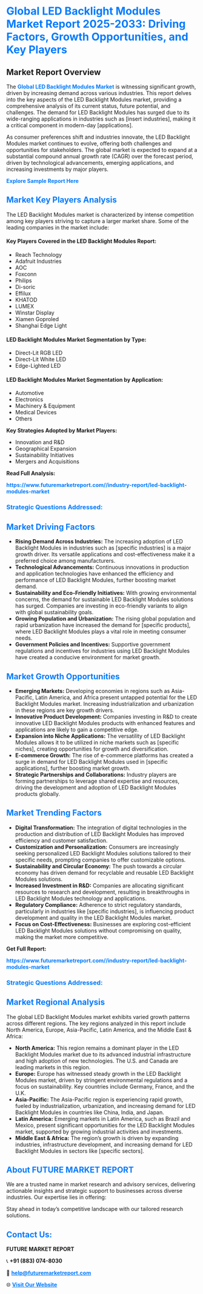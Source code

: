 <h1 style="color: #007BFF;">Global LED Backlight Modules Market Report 2025-2033: Driving Factors, Growth Opportunities, and Key Players</h1>

<section id="overview">
<h2>Market Report Overview</h2>
<p>The <a href="https://www.futuremarketreport.com//industry-report/led-backlight-modules-market" style="color: #007BFF; text-decoration: none;"><strong>Global LED Backlight Modules Market</strong></a> is witnessing significant growth, driven by increasing demand across various industries. This report delves into the key aspects of the LED Backlight Modules market, providing a comprehensive analysis of its current status, future potential, and challenges. The demand for LED Backlight Modules has surged due to its wide-ranging applications in industries such as [insert industries], making it a critical component in modern-day [applications].</p>
<p>As consumer preferences shift and industries innovate, the LED Backlight Modules market continues to evolve, offering both challenges and opportunities for stakeholders. The global market is expected to expand at a substantial compound annual growth rate (CAGR) over the forecast period, driven by technological advancements, emerging applications, and increasing investments by major players.</p>
</section>

<section id="overview">
<p><a href="https://www.futuremarketreport.com//request-sample/reportId=75209" style="color: #007BFF; text-decoration: none;"><strong>Explore Sample Report Here</strong></a></p>
</section>

<section id="key-players">
<h2 style="color: #007BFF;">Market Key Players Analysis</h2>
<p>The LED Backlight Modules market is characterized by intense competition among key players striving to capture a larger market share. Some of the leading companies in the market include:</p>
<h4>Key Players Covered in the LED Backlight Modules Report:</h4>
<ul><li>Reach Technology</li><li>Adafruit Industries</li><li>AOC</li><li>Foxconn</li><li>Philips</li><li>Di-soric</li><li>Effilux</li><li>KHATOD</li><li>LUMEX</li><li>Winstar Display</li><li>Xiamen Goproled</li><li>Shanghai Edge Light</li></ul>
<h4>LED Backlight Modules Market Segmentation by Type:</h4>
<ul><li>Direct-Lit RGB LED</li><li>Direct-Lit White LED</li><li>Edge-Lighted LED</li></ul>

<h4>LED Backlight Modules Market Segmentation by Application:</h4>
<ul><li>Automotive</li><li>Electronics</li><li>Machinery &amp; Equipment</li><li>Medical Devices</li><li>Others</li></ul>
<p><strong>Key Strategies Adopted by Market Players:</strong></p>
<ul>
<li>Innovation and R&D</li>
<li>Geographical Expansion</li>
<li>Sustainability Initiatives</li>
<li>Mergers and Acquisitions</li>
</ul>
</section>

<section>
<p><strong>Read Full Analysis: </strong></p><a href="https://www.futuremarketreport.com//industry-report/led-backlight-modules-market" style="color: #007BFF; text-decoration: none;"><strong>https://www.futuremarketreport.com//industry-report/led-backlight-modules-market</strong></a>
<h3 style="color: #007BFF;">Strategic Questions Addressed:</h3>
</section>

<section id="driving-factors">
<h2 style="color: #007BFF;">Market Driving Factors</h2>
<ul>
<li><strong>Rising Demand Across Industries:</strong> The increasing adoption of LED Backlight Modules in industries such as [specific industries] is a major growth driver. Its versatile applications and cost-effectiveness make it a preferred choice among manufacturers.</li>
<li><strong>Technological Advancements:</strong> Continuous innovations in production and application technologies have enhanced the efficiency and performance of LED Backlight Modules, further boosting market demand.</li>
<li><strong>Sustainability and Eco-Friendly Initiatives:</strong> With growing environmental concerns, the demand for sustainable LED Backlight Modules solutions has surged. Companies are investing in eco-friendly variants to align with global sustainability goals.</li>
<li><strong>Growing Population and Urbanization:</strong> The rising global population and rapid urbanization have increased the demand for [specific products], where LED Backlight Modules plays a vital role in meeting consumer needs.</li>
<li><strong>Government Policies and Incentives:</strong> Supportive government regulations and incentives for industries using LED Backlight Modules have created a conducive environment for market growth.</li>
</ul>
</section>

<section id="growth-opportunities">
<h2 style="color: #007BFF;">Market Growth Opportunities</h2>
<ul>
<li><strong>Emerging Markets:</strong> Developing economies in regions such as Asia-Pacific, Latin America, and Africa present untapped potential for the LED Backlight Modules market. Increasing industrialization and urbanization in these regions are key growth drivers.</li>
<li><strong>Innovative Product Development:</strong> Companies investing in R&D to create innovative LED Backlight Modules products with enhanced features and applications are likely to gain a competitive edge.</li>
<li><strong>Expansion into Niche Applications:</strong> The versatility of LED Backlight Modules allows it to be utilized in niche markets such as [specific niches], creating opportunities for growth and diversification.</li>
<li><strong>E-commerce Growth:</strong> The rise of e-commerce platforms has created a surge in demand for LED Backlight Modules used in [specific applications], further boosting market growth.</li>
<li><strong>Strategic Partnerships and Collaborations:</strong> Industry players are forming partnerships to leverage shared expertise and resources, driving the development and adoption of LED Backlight Modules products globally.</li>
</ul>
</section>

<section id="trending-factors">
<h2 style="color: #007BFF;">Market Trending Factors</h2>
<ul>
<li><strong>Digital Transformation:</strong> The integration of digital technologies in the production and distribution of LED Backlight Modules has improved efficiency and customer satisfaction.</li>
<li><strong>Customization and Personalization:</strong> Consumers are increasingly seeking personalized LED Backlight Modules solutions tailored to their specific needs, prompting companies to offer customizable options.</li>
<li><strong>Sustainability and Circular Economy:</strong> The push towards a circular economy has driven demand for recyclable and reusable LED Backlight Modules solutions.</li>
<li><strong>Increased Investment in R&D:</strong> Companies are allocating significant resources to research and development, resulting in breakthroughs in LED Backlight Modules technology and applications.</li>
<li><strong>Regulatory Compliance:</strong> Adherence to strict regulatory standards, particularly in industries like [specific industries], is influencing product development and quality in the LED Backlight Modules market.</li>
<li><strong>Focus on Cost-Effectiveness:</strong> Businesses are exploring cost-efficient LED Backlight Modules solutions without compromising on quality, making the market more competitive.</li>
</ul>
</section>

<section>
<p><strong>Get Full Report: </strong></p><a href="https://www.futuremarketreport.com//industry-report/led-backlight-modules-market" style="color: #007BFF; text-decoration: none;"><strong>https://www.futuremarketreport.com//industry-report/led-backlight-modules-market</strong></a>
<h3 style="color: #007BFF;">Strategic Questions Addressed:</h3>
</section>


<section id="regional-analysis">
<h2 style="color: #007BFF;">Market Regional Analysis</h2>
<p>The global LED Backlight Modules market exhibits varied growth patterns across different regions. The key regions analyzed in this report include North America, Europe, Asia-Pacific, Latin America, and the Middle East & Africa:</p>
<ul>
<li><strong>North America:</strong> This region remains a dominant player in the LED Backlight Modules market due to its advanced industrial infrastructure and high adoption of new technologies. The U.S. and Canada are leading markets in this region.</li>
<li><strong>Europe:</strong> Europe has witnessed steady growth in the LED Backlight Modules market, driven by stringent environmental regulations and a focus on sustainability. Key countries include Germany, France, and the U.K.</li>
<li><strong>Asia-Pacific:</strong> The Asia-Pacific region is experiencing rapid growth, fueled by industrialization, urbanization, and increasing demand for LED Backlight Modules in countries like China, India, and Japan.</li>
<li><strong>Latin America:</strong> Emerging markets in Latin America, such as Brazil and Mexico, present significant opportunities for the LED Backlight Modules market, supported by growing industrial activities and investments.</li>
<li><strong>Middle East & Africa:</strong> The region’s growth is driven by expanding industries, infrastructure development, and increasing demand for LED Backlight Modules in sectors like [specific sectors].</li>
</ul>
</section>

<footer>
<h2 style="color: #007BFF;">About FUTURE MARKET REPORT</h2>
<p>We are a trusted name in market research and advisory services, delivering actionable insights and strategic support to businesses across diverse industries. Our expertise lies in offering:</p>

<p>Stay ahead in today’s competitive landscape with our tailored research solutions.</p>

<h2 style="color: #007BFF;">Contact Us:</h2>
<p><strong>FUTURE MARKET REPORT</strong></p>
<p>📞 <strong>+91 (883) 074-8030</strong></p>
<p>📧 <strong><a href="mailto:help@futuremarketreport.com" style="color: #007BFF;">help@futuremarketreport.com</a></strong></p>
<p>🌐 <strong><a href="https://www.futuremarketreport.com/" style="color: #007BFF;">Visit Our Website</a></strong></p>
</footer>